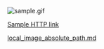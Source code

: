 ![sample.gif](sample.gif)

[Sample HTTP link](http://example.com)

[local_image_absolute_path.md](local_image_absolute_path.md)